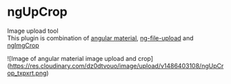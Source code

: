 # ngUpCrop
Image upload tool  
This plugin is combination of [angular material](material.angularjs.org/latest/getting-started), [ng-file-upload](https://github.com/danialfarid/ng-file-upload) and [ngImgCrop](https://github.com/alexk111/ngImgCrop)

![Image of angular material image upload and crop]
(https://res.cloudinary.com/dz0dtvouo/image/upload/v1486403108/ngUpCrop_txpxrt.png)
